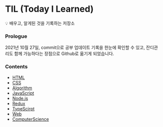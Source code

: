 # TIL (Today I Learned)

💡 배우고, 알게된 것을 기록하는 저장소

### Prologue
2021년 10월 27일, commit으로 공부 업데이트 기록을 한눈에 확인할 수 있고, 잔디관리도 함께 가능하다는 장점으로 Github로 옮기게 되었습니다.

### Contents

- [HTML](https://github.com/cue28/TIL/tree/main/HTML)
- [CSS](https://github.com/cue28/TIL/tree/main/CSS)
- [Algorithm](https://github.com/cue28/TIL/tree/main/Algorithm)
- [JavaScript](https://github.com/cue28/TIL/tree/main/JavaScript)
- [Node.js](https://github.com/cue28/TIL/tree/main/Node.js)
- [Redux](https://github.com/cue28/TIL/tree/main/Redux)
- [TypeScirpt](https://github.com/cue28/TIL/tree/main/TypeScript)
- [Web](https://github.com/cue28/TIL/tree/main/Web)
- [ComputerScience](https://github.com/cue28/TIL/tree/main/computerScience)
